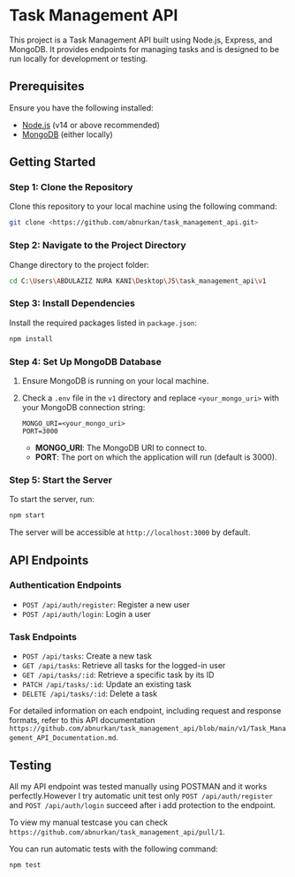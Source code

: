 
# Task Management API

This project is a Task Management API built using Node.js, Express, and MongoDB. It provides endpoints for managing tasks and is designed to be run locally for development or testing.

## Prerequisites

Ensure you have the following installed:

- [Node.js](https://nodejs.org/) (v14 or above recommended)
- [MongoDB](https://www.mongodb.com/try/download/community) (either locally)
## Getting Started

### Step 1: Clone the Repository

Clone this repository to your local machine using the following command:

```bash
git clone <https://github.com/abnurkan/task_management_api.git>
```

### Step 2: Navigate to the Project Directory

Change directory to the project folder:

```bash
cd C:\Users\ABDULAZIZ NURA KANI\Desktop\JS\task_management_api\v1
```

### Step 3: Install Dependencies

Install the required packages listed in `package.json`:

```bash
npm install
```

### Step 4: Set Up MongoDB Database

1. Ensure MongoDB is running on your local machine.
2. Check a `.env` file in the `v1` directory and replace `<your_mongo_uri>` with your MongoDB connection string:

   ```plaintext
   MONGO_URI=<your_mongo_uri>
   PORT=3000
   ```

   - **MONGO_URI**: The MongoDB URI to connect to.
   - **PORT**: The port on which the application will run (default is 3000).

### Step 5: Start the Server

To start the server, run:

```bash
npm start
```


The server will be accessible at `http://localhost:3000` by default.

## API Endpoints

### Authentication Endpoints

- `POST /api/auth/register`: Register a new user
- `POST /api/auth/login`: Login a user

### Task Endpoints

- `POST /api/tasks`: Create a new task
- `GET /api/tasks`: Retrieve all tasks for the logged-in user
- `GET /api/tasks/:id`: Retrieve a specific task by its ID
- `PATCH /api/tasks/:id`: Update an existing task
- `DELETE /api/tasks/:id`: Delete a task

For detailed information on each endpoint, including request and response formats, refer to this API documentation `https://github.com/abnurkan/task_management_api/blob/main/v1/Task_Management_API_Documentation.md`.

## Testing
All my API endpoint was tested manually using POSTMAN and it works perfectly.However I try automatic unit test only `POST /api/auth/register` and `POST /api/auth/login` succeed after i add protection to the endpoint.

To view my manual testcase you can check `https://github.com/abnurkan/task_management_api/pull/1`.

You can run automatic tests with the following command:

```bash
npm test
```
